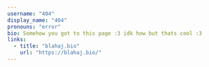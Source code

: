 ```yaml
---
username: "404"
display_name: "404"
pronouns: "error"
bio: Somehow you got to this page :3 idk how but thats cool :3
links:
  - title: "blahaj.bio"
    url: "https://blahaj.bio/"
---
```

